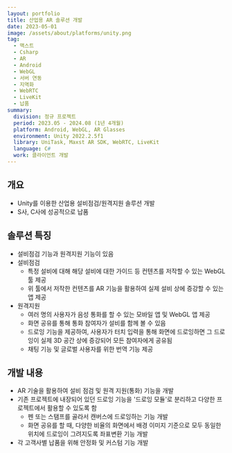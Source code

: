 ```yaml
---
layout: portfolio
title: 산업용 AR 솔루션 개발
date: 2023-05-01
image: /assets/about/platforms/unity.png
tag:
  - 맥스트
  - Csharp
  - AR
  - Android
  - WebGL
  - 서버 연동
  - 지역화
  - WebRTC
  - LiveKit
  - 납품
summary:
  division: 정규 프로젝트
  period: 2023.05 - 2024.08 (1년 4개월)
  platform: Android, WebGL, AR Glasses
  environment: Unity 2022.2.5f1
  library: UniTask, Maxst AR SDK, WebRTC, LiveKit
  language: C#
  work: 클라이언트 개발
---
```


## 개요

* Unity를 이용한 산업용 설비점검/원격지원 솔루션 개발
* S사, C사에 성공적으로 납품

## 솔루션 특징

* 설비점검 기능과 원격지원 기능이 있음
* 설비점검
  * 특정 설비에 대해 해당 설비에 대한 가이드 등 컨텐츠를 저작할 수 있는 WebGL 툴 제공
  * 위 툴에서 저작한 컨텐츠를 AR 기능을 활용하여 실제 설비 상에 증강할 수 있는 앱 제공
* 원격지원
  * 여러 명의 사용자가 음성 통화를 할 수 있는 모바일 앱 및 WebGL 앱 제공
  * 화면 공유를 통해 통화 참여자가 설비를 함께 볼 수 있음
  * 드로잉 기능을 제공하여, 사용자가 터치 입력을 통해 화면에 드로잉하면 그 드로잉이 실제 3D 공간 상에 증강되어 모든 참여자에게 공유됨
  * 채팅 기능 및 글로벌 사용자를 위한 번역 기능 제공

## 개발 내용

* AR 기술을 활용하여 설비 점검 및 원격 지원(통화) 기능을 개발
* 기존 프로젝트에 내장되어 있던 드로잉 기능을 '드로잉 모듈'로 분리하고 다양한 프로젝트에서 활용할 수 있도록 함
  * 펜 또는 스탬프를 골라서 캔버스에 드로잉하는 기능 개발
  * 화면 공유를 할 때, 다양한 비율의 화면에서 배경 이미지 기준으로 모두 동일한 위치에 드로잉이 그려지도록 좌표변환 기능 개발
* 각 고객사별 납품을 위해 안정화 및 커스텀 기능 개발
